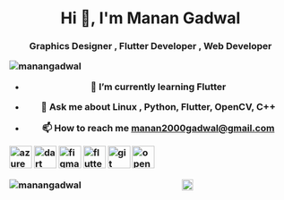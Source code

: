 <h1 align="center">Hi 👋, I'm Manan Gadwal</h1>
<h3 align="center">Graphics Designer , Flutter Developer , Web Developer 





<p align="left"> <img src="https://komarev.com/ghpvc/?username=manangadwal" alt="manangadwal" /> </p>


- 🌱 I’m currently learning **Flutter**

- 💬 Ask me about **Linux , Python, Flutter, OpenCV, C++**

- 📫 How to reach me **manan2000gadwal@gmail.com**

<p align="left"> <img src="https://www.vectorlogo.zone/logos/microsoft_azure/microsoft_azure-icon.svg" alt="azure" width="40" height="40"/>  <img src="https://www.vectorlogo.zone/logos/dartlang/dartlang-icon.svg" alt="dart" width="40" height="40"/> <img src="https://www.vectorlogo.zone/logos/figma/figma-icon.svg" alt="figma" width="40" height="40"/> <img src="https://www.vectorlogo.zone/logos/flutterio/flutterio-icon.svg" alt="flutter" width="40" height="40"/> <img src="https://www.vectorlogo.zone/logos/git-scm/git-scm-icon.svg" alt="git" width="40" height="40"/>  <img src="https://www.vectorlogo.zone/logos/opencv/opencv-icon.svg" alt="opencv" width="40" height="40"/>  </p><img align="left" src="https://github-readme-stats.vercel.app/api/top-langs/?username=manangadwal&layout=compact&hide=html" alt="manangadwal" </p>



<p align="centre">
<a href="https://www.linkedin.com/in/manan-gadwal-4b873b192/" target="blank"><img align="center" src="https://cdn.jsdelivr.net/npm/simple-icons@3.0.1/icons/linkedin.svg" alt="manan gadwal" height="20" width="20" /></a></p>

